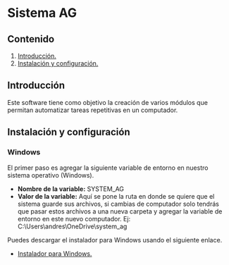# Sistema AG #

## Contenido ##

1. [Introducción.](#Introduction "Introducción")
3. [Instalación y configuración.](#InstallationAndConfiguration "Instalación y configuración")

## Introducción <span name="Introduction"></span> ##

Este software tiene como objetivo la creación de varios módulos que permitan automatizar tareas repetitivas en un computador.

## Instalación y configuración <span name="InstallationAndConfiguration"></span> ##

### Windows ###

El primer paso es agregar la siguiente variable de entorno en nuestro sistema operativo (Windows).

* **Nombre de la variable:** SYSTEM_AG
* **Valor de la variable:** Aquí se pone la ruta en donde se quiere que el sistema guarde sus archivos, si cambias de computador solo tendrás que pasar estos archivos a una nueva carpeta y agregar la variable de entorno en este nuevo computador. Ej: C:\Users\andres\OneDrive\system_ag

Puedes descargar el instalador para Windows usando el siguiente enlace.

* [Instalador para Windows.](https://mega.nz/file/QB1GFDRJ#gb8vm9tmPny1U5jvprFqWsydg2bwEwXJ_RG9NMXaRcY "Instalador para Windows")